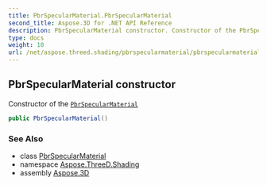 ```yaml
---
title: PbrSpecularMaterial.PbrSpecularMaterial
second_title: Aspose.3D for .NET API Reference
description: PbrSpecularMaterial constructor. Constructor of the PbrSpecularMaterial
type: docs
weight: 10
url: /net/aspose.threed.shading/pbrspecularmaterial/pbrspecularmaterial/
---
```

## PbrSpecularMaterial constructor

Constructor of the [`PbrSpecularMaterial`](../)

```csharp
public PbrSpecularMaterial()
```

### See Also

* class [PbrSpecularMaterial](../)
* namespace [Aspose.ThreeD.Shading](../../../aspose.threed.shading/)
* assembly [Aspose.3D](../../../)


